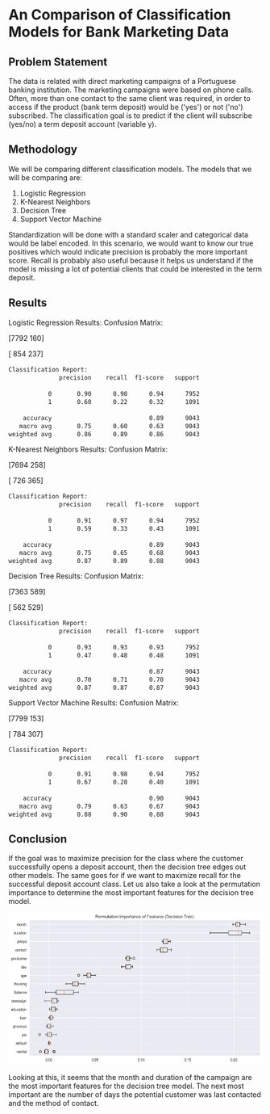 # An Comparison of Classification Models for Bank Marketing Data
## Problem Statement
The data is related with direct marketing campaigns of a Portuguese banking institution. The marketing campaigns were based on phone calls. Often, more than one contact to the same client was required, in order to access if the product (bank term deposit) would be ('yes') or not ('no') subscribed. The classification goal is to predict if the client will subscribe (yes/no) a term deposit account (variable y).

## Methodology
We will be comparing different classification models. The models that we will be comparing are:
1. Logistic Regression
2. K-Nearest Neighbors
3. Decision Tree
4. Support Vector Machine

Standardization will be done with a standard scaler and categorical data would be label encoded.
In this scenario, we would want to know our true positives which would indicate precision is probably the more important score.
Recall is probably also useful because it helps us understand if the model is missing a lot of potential clients that could be interested in the term deposit.

## Results
Logistic Regression Results:
Confusion Matrix:

[7792  160]

 [ 854  237]

    Classification Report:
                  precision    recall  f1-score   support
    
               0       0.90      0.98      0.94      7952
               1       0.60      0.22      0.32      1091
    
        accuracy                           0.89      9043
       macro avg       0.75      0.60      0.63      9043
    weighted avg       0.86      0.89      0.86      9043


K-Nearest Neighbors Results:
Confusion Matrix:

[7694  258] 

[ 726  365]

    Classification Report:
                  precision    recall  f1-score   support
    
               0       0.91      0.97      0.94      7952
               1       0.59      0.33      0.43      1091
    
        accuracy                           0.89      9043
       macro avg       0.75      0.65      0.68      9043
    weighted avg       0.87      0.89      0.88      9043


Decision Tree Results:
Confusion Matrix:

[7363  589]

 [ 562  529]

    Classification Report:
                  precision    recall  f1-score   support
    
               0       0.93      0.93      0.93      7952
               1       0.47      0.48      0.48      1091
    
        accuracy                           0.87      9043
       macro avg       0.70      0.71      0.70      9043
    weighted avg       0.87      0.87      0.87      9043


Support Vector Machine Results:
Confusion Matrix:

[7799  153]

 [ 784  307]

    Classification Report:
                  precision    recall  f1-score   support
    
               0       0.91      0.98      0.94      7952
               1       0.67      0.28      0.40      1091
    
        accuracy                           0.90      9043
       macro avg       0.79      0.63      0.67      9043
    weighted avg       0.88      0.90      0.88      9043

## Conclusion
If the goal was to maximize precision for the class where the customer successfully opens a deposit account, then the decision tree edges out other models. The same goes for if we want to maximize recall for the successful deposit account class.
Let us also take a look at the permutation importance to determine the most important features for the decision tree model.

![dec_tree_permutation_importance.png](images/dec_tree_permutation_importance.png)

Looking at this, it seems that the month and duration of the campaign are the most important features for the decision tree model. The next most important are the number of days the potential customer was last contacted and the method of contact.